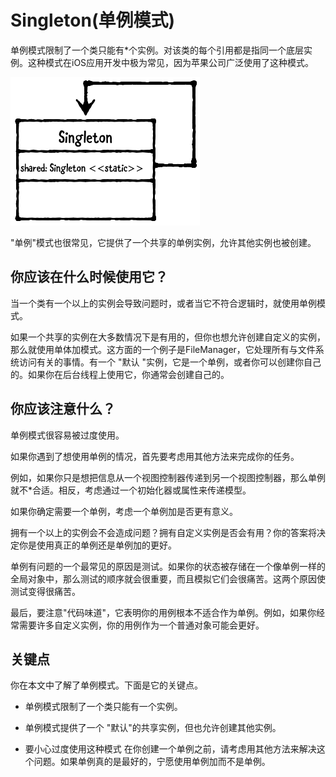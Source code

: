 # Singleton(单例模式)

单例模式限制了一个类只能有*个实例。对该类的每个引用都是指同一个底层实例。这种模式在iOS应用开发中极为常见，因为苹果公司广泛使用了这种模式。

![img77](https://raw.githubusercontent.com/CainLuo/DesignPatterns/main/Images/img77.png)

"单例"模式也很常见，它提供了一个共享的单例实例，允许其他实例也被创建。

## 你应该在什么时候使用它？

当一个类有一个以上的实例会导致问题时，或者当它不符合逻辑时，就使用单例模式。

如果一个共享的实例在大多数情况下是有用的，但你也想允许创建自定义的实例，那么就使用单体加模式。这方面的一个例子是FileManager，它处理所有与文件系统访问有关的事情。有一个 "默认 "实例，它是一个单例，或者你可以创建你自己的。如果你在后台线程上使用它，你通常会创建自己的。

## 你应该注意什么？

单例模式很容易被过度使用。

如果你遇到了想使用单例的情况，首先要考虑用其他方法来完成你的任务。

例如，如果你只是想把信息从一个视图控制器传递到另一个视图控制器，那么单例就不*合适。相反，考虑通过一个初始化器或属性来传递模型。

如果你确定需要一个单例，考虑一个单例加是否更有意义。

拥有一个以上的实例会不会造成问题？拥有自定义实例是否会有用？你的答案将决定你是使用真正的单例还是单例加的更好。

单例有问题的一个最常见的原因是测试。如果你的状态被存储在一个像单例一样的全局对象中，那么测试的顺序就会很重要，而且模拟它们会很痛苦。这两个原因使测试变得很痛苦。

最后，要注意"代码味道"，它表明你的用例根本不适合作为单例。例如，如果你经常需要许多自定义实例，你的用例作为一个普通对象可能会更好。 

## 关键点

你在本文中了解了单例模式。下面是它的关键点。

- 单例模式限制了一个类只能有一个实例。

- 单例模式提供了一个 "默认"的共享实例，但也允许创建其他实例。

- 要小心过度使用这种模式 在你创建一个单例之前，请考虑用其他方法来解决这个问题。如果单例真的是最好的，宁愿使用单例加而不是单例。
